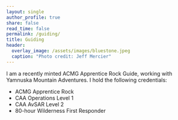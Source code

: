 ```yaml
---
layout: single
author_profile: true
share: false
read_time: false
permalink: /guiding/
title: Guiding
header:
  overlay_image: /assets/images/bluestone.jpeg
  caption: "Photo credit: Jeff Mercier"
---
```

I am a recently minted ACMG Apprentice Rock Guide, working with Yamnuska Mountain Adventures. I hold the following credentials:
- ACMG Apprentice Rock
- CAA Operations Level 1
- CAA AvSAR Level 2
- 80-hour Wilderness First Responder 